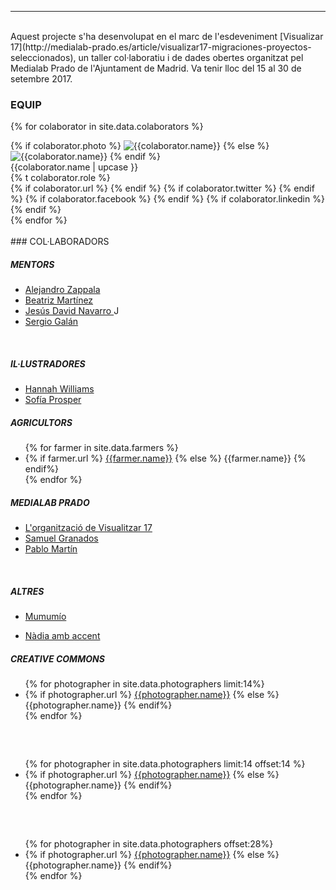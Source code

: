 
---
<br>
Aquest projecte s'ha desenvolupat en el marc de l'esdeveniment [Visualizar 17](http://medialab-prado.es/article/visualizar17-migraciones-proyectos-seleccionados), un taller col·laboratiu i de dades obertes organitzat pel Medialab Prado de l'Ajuntament de Madrid. Va tenir lloc del 15 al 30 de setembre 2017.


### EQUIP
<div class="row">

{% for colaborator in site.data.colaborators %}
  <div class="col-sm-4 col-xs-6 colaborator" >
    {% if colaborator.photo %}
      <img class="img-responsive " src="{{colaborator.photo}}" alt="{{colaborator.name}}" title="{{colaborator.name}}">
    {% else %}
      <img class="img-responsive " src="https://robohash.org/{{colaborator.name | url_encode}}" alt="{{colaborator.name}}" title="{{colaborator.name}}">
    {% endif %}
    <div class="pull-left">
    {{colaborator.name | upcase }}<br>
    {% t colaborator.role %}<br>
    </div>
    <div class="pull-right">
    {% if colaborator.url %}
      <a href="{{colaborator.url}}" target="_blank"><i class="fa fa-home"></i></a>
    {% endif %}
    {% if colaborator.twitter %}
      <a href="https://twitter.com/{{colaborator.twitter}}" target="_blank"><i class="fa fa-twitter"></i></a>
    {% endif %}
    {% if colaborator.facebook %}
      <a href="{{colaborator.facebook}}" target="_blank"><i class="fa fa-facebook"></i></a>
    {% endif %}
    {% if colaborator.linkedin %}
      <a href="{{colaborator.linkedin}}" target="_blank"><i class="fa fa-linkedin"></i></a>
    {% endif %}
    </div>
  </div>
{% endfor %}
</div>
<br>
### COL·LABORADORS
<div class="row">
  <div class="col-sm-4 col-xs-12" >
  <h5>MENTORS</h5>
  <ul>
    <li> <a href="https://twitter.com/alayzappala" target="_blank"> Alejandro Zappala </a> </li>
    <li> <a href="https://twitter.com/maritrinez" target="_blank">Beatriz Martínez</a></li>
    <li> <a href="https://twitter.com/jesusda" target="_blank"> Jesús David Navarro </a> J</li>
    <li> <a href="https://twitter.com/sergioeclectico" target="_blank"> Sergio Galán </a> </li>
  </ul>
  <br>
  <h5> IL·LUSTRADORES</h5>
  <ul>
    <li> <a href="https://twitter.com/LittleMsNimbus" target="_blank"> Hannah Williams </a> </li>
    <li> <a href="https://twitter.com/sofipros" target="_blank"> Sofía Prosper </a> </li>
  </ul>

  </div>
  <div class="col-sm-4 col-xs-12" >
  <h5>AGRICULTORS</h5>
  <ul>
    {% for farmer in site.data.farmers %}
    <li>
      {% if farmer.url %}
        <a href="{{farmer.url}}">{{farmer.name}}</a>
      {% else %}
        {{farmer.name}}
      {% endif%}
    </li>
    {% endfor %}
  </ul>
  </div>
  <div class="col-sm-4 col-xs-12" >
  <h5>MEDIALAB PRADO</h5>
  <ul>
    <li><a href="http://medialab-prado.es/article/visualizar17-migraciones" target="_blank"> L'organització de Visualitzar 17 </a> </li>
    <li><a href="https://twitter.com/samugranados" target="_blank"> Samuel Granados </a> </li>
    <li><a href="https://twitter.com/pr3ssh" target="_blank"> Pablo Martín </a> </li>
  </ul>
  <br>
  <h5>ALTRES</h5>
  <ul>
    <li> <a href="http://www.mumumio.com/" target="_blank"> Mumumío </a> </li>
  </ul>
  <ul>
    <li> <a href="http://nadia-ambaccent.cat/" target="_blank"> Nàdia amb accent  </a> </li>
  </ul>
  </div>
</div>

<div class="row">
  <div class="col-sm-4 col-xs-12" >
  <h5>CREATIVE COMMONS</h5>
  <ul>
    {% for photographer in site.data.photographers limit:14%}
    <li>
      {% if photographer.url %}
        <a href="{{photographer.url}}">{{photographer.name}}</a>
      {% else %}
        {{photographer.name}}
      {% endif%}
    </li>
    {% endfor %}
  </ul>
  </div>
  <div class="col-sm-4 col-xs-12" >
  <h5>&nbsp;</h5>
  <ul>
    {% for photographer in site.data.photographers limit:14 offset:14 %}
    <li>
      {% if photographer.url %}
        <a href="{{photographer.url}}">{{photographer.name}}</a>
      {% else %}
        {{photographer.name}}
      {% endif%}
    </li>
    {% endfor %}
  </ul>
  </div>
  <div class="col-sm-4 col-xs-12" >
  <h5>&nbsp;</h5>
  <ul>
    {% for photographer in site.data.photographers offset:28%}
    <li>
      {% if photographer.url %}
        <a href="{{photographer.url}}">{{photographer.name}}</a>
      {% else %}
        {{photographer.name}}
      {% endif%}
    </li>
    {% endfor %}
  </ul>
  </div>
</div>
